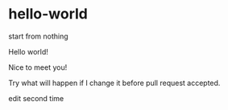 # hello-world
start from nothing

Hello world!

Nice to meet you!

Try what will happen if I change it before pull request accepted.

edit second time
